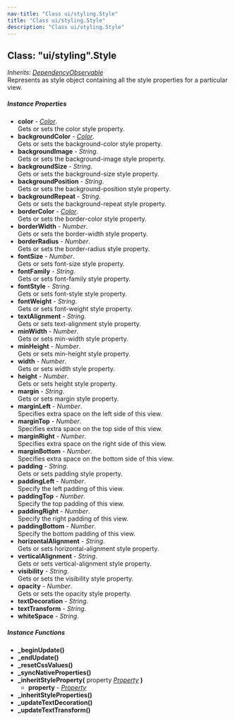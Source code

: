 ```yaml
---
nav-title: "Class ui/styling.Style"
title: "Class ui/styling.Style"
description: "Class ui/styling.Style"
---
```

## Class: "ui/styling".Style  
_Inherits:_ [_DependencyObservable_](../../ui/core/dependency-observable/DependencyObservable.md)  
Represents as style object containing all the style properties for a particular view.

##### Instance Properties
 - **color** - [_Color_](../../color/Color.md).    
  Gets or sets the color style property.
 - **backgroundColor** - [_Color_](../../color/Color.md).    
  Gets or sets the background-color style property.
 - **backgroundImage** - _String_.    
  Gets or sets the background-image style property.
 - **backgroundSize** - _String_.    
  Gets or sets the background-size style property.
 - **backgroundPosition** - _String_.    
  Gets or sets the background-position style property.
 - **backgroundRepeat** - _String_.    
  Gets or sets the background-repeat style property.
 - **borderColor** - [_Color_](../../color/Color.md).    
  Gets or sets the border-color style property.
 - **borderWidth** - _Number_.    
  Gets or sets the border-width style property.
 - **borderRadius** - _Number_.    
  Gets or sets the border-radius style property.
 - **fontSize** - _Number_.    
  Gets or sets font-size style property.
 - **fontFamily** - _String_.    
  Gets or sets font-family style property.
 - **fontStyle** - _String_.    
  Gets or sets font-style style property.
 - **fontWeight** - _String_.    
  Gets or sets font-weight style property.
 - **textAlignment** - _String_.    
  Gets or sets text-alignment style property.
 - **minWidth** - _Number_.    
  Gets or sets min-width style property.
 - **minHeight** - _Number_.    
  Gets or sets min-height style property.
 - **width** - _Number_.    
  Gets or sets width style property.
 - **height** - _Number_.    
  Gets or sets height style property.
 - **margin** - _String_.    
  Gets or sets margin style property.
 - **marginLeft** - _Number_.    
  Specifies extra space on the left side of this view.
 - **marginTop** - _Number_.    
  Specifies extra space on the top side of this view.
 - **marginRight** - _Number_.    
  Specifies extra space on the right side of this view.
 - **marginBottom** - _Number_.    
  Specifies extra space on the bottom side of this view.
 - **padding** - _String_.    
  Gets or sets padding style property.
 - **paddingLeft** - _Number_.    
  Specify the left padding of this view.
 - **paddingTop** - _Number_.    
  Specify the top padding of this view.
 - **paddingRight** - _Number_.    
  Specify the right padding of this view.
 - **paddingBottom** - _Number_.    
  Specify the bottom padding of this view.
 - **horizontalAlignment** - _String_.    
  Gets or sets horizontal-alignment style property.
 - **verticalAlignment** - _String_.    
  Gets or sets vertical-alignment style property.
 - **visibility** - _String_.    
  Gets or sets the visibility style property.
 - **opacity** - _Number_.    
  Gets or sets the opacity style property.
 - **textDecoration** - _String_.
 - **textTransform** - _String_.
 - **whiteSpace** - _String_.

##### Instance Functions
 - **_beginUpdate()**
 - **_endUpdate()**
 - **_resetCssValues()**
 - **_syncNativeProperties()**
 - **_inheritStyleProperty(** property [_Property_](../../ui/core/dependency-observable/Property.md) **)**
   - **property** - [_Property_](../../ui/core/dependency-observable/Property.md)
 - **_inheritStyleProperties()**
 - **_updateTextDecoration()**
 - **_updateTextTransform()**